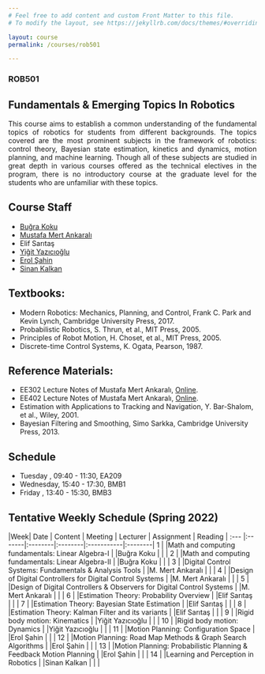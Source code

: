 ```yaml
---
# Feel free to add content and custom Front Matter to this file.
# To modify the layout, see https://jekyllrb.com/docs/themes/#overriding-theme-defaults

layout: course
permalink: /courses/rob501

---
```

### ROB501
## Fundamentals & Emerging Topics In Robotics

<div style="text-align: justify"> This course aims to establish a common understanding of the fundamental topics of robotics for students from different backgrounds. The topics covered are the most prominent subjects in the framework of robotics: control theory, Bayesian state estimation, kinetics and dynamics, motion planning,  and machine learning. Though all of these subjects are studied in great depth in various courses offered as the technical electives in the program, there is no introductory course at the graduate level for the students who are unfamiliar with these topics. </div>



## Course Staff
- [Buğra Koku](https://me.metu.edu.tr/kisi/bugra-koku)
- [Mustafa Mert Ankaralı](https://eee.metu.edu.tr/personel/mustafa-mert-ankarali)
- Elif Sarıtaş
- [Yiğit Yazıcıoğlu](https://me.metu.edu.tr/tr/kisi/yigit-yazicioglu)
- [Erol Şahin](https://kovan.ceng.metu.edu.tr/~erol/)
- [Sinan Kalkan](https://user.ceng.metu.edu.tr/~skalkan/)



## Textbooks: 
- Modern Robotics: Mechanics, Planning, and Control, Frank C. Park and Kevin Lynch, Cambridge University Press, 2017.
- Probabilistic Robotics, S. Thrun, et al., MIT Press, 2005.
- Principles of Robot Motion, H. Choset, et al., MIT Press, 2005.
- Discrete-time Control Systems, K. Ogata, Pearson, 1987.

## Reference Materials:
- EE302 Lecture Notes of Mustafa Mert Ankaralı, [Online](https://github.com/mertankarali/Lecture-Notes/tree/master/METU-EE302).
- EE402 Lecture Notes of Mustafa Mert Ankaralı, [Online](https://github.com/mertankarali/Lecture-Notes/tree/master/METU-EE402). 
- Estimation with Applications to Tracking and Navigation, Y. Bar-Shalom, et al., Wiley, 2001.
- Bayesian Filtering and Smoothing, Simo Sarkka, Cambridge University Press, 2013.





## Schedule
- Tuesday , 09:40 - 11:30, EA209
- Wednesday, 15:40 - 17:30, BMB1
- Friday , 13:40 - 15:30, BMB3

##  Tentative Weekly Schedule (Spring 2022)

|Week| Date   | Content | Meeting | Lecturer | Assignment | Reading |
:--- |:-------|:--------|:--------|:-----------|:--------|
1    | |Math and computing fundamentals: Linear Algebra-I | |Buğra Koku | | |
2    | |Math and computing fundamentals: Linear Algebra-II | |Buğra Koku | | |
3    | |Digital Control Systems: Fundamentals & Analysis Tools | |M. Mert Ankaralı | | |
4    | |Design of Digital Controllers for Digital Control Systems | |M. Mert Ankaralı | | |
5    | |Design of Digital Controllers & Observers for Digital Control Systems | |M. Mert Ankaralı | | |
6    | |Estimation Theory: Probability Overview | |Elif Sarıtaş | | |
7    | |Estimation Theory: Bayesian State Estimation | |Elif Sarıtaş | | |
8    | |Estimation Theory: Kalman Filter and its variants | |Elif Sarıtaş | | |
9    | |Rigid body motion: Kinematics | |Yiğit Yazıcıoğlu | | |
10   | |Rigid body motion: Dynamics | |Yiğit Yazıcıoğlu | | |
11   | |Motion Planning: Configuration Space | |Erol Şahin | | |
12   | |Motion Planning: Road Map Methods & Graph Search Algorithms | |Erol Şahin | | |
13   | |Motion Planning: Probabilistic Planning & Feedback Motion Planning | |Erol Şahin | | |
14   | |Learning and Perception in Robotics | |Sinan Kalkan | | |


[syllabus]: ../assets/docs/syllabus.pdf
 